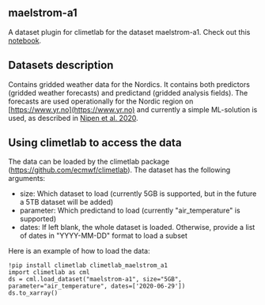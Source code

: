 ## maelstrom-a1

A dataset plugin for climetlab for the dataset maelstrom-a1. Check out this
[notebook](https://github.com/metno/maelstrom-a1/blob/main/notebooks/demo_a1.ipynb).

## Datasets description

Contains gridded weather data for the Nordics. It contains both predictors (gridded weather forecasts) and
predictand (gridded analysis fields). The forecasts are used operationally for the Nordic region on
[https://www.yr.no](https://www.yr.no) and currently a simple ML-solution is used, as described in
[Nipen et al. 2020](https://journals.ametsoc.org/view/journals/bams/101/1/bams-d-18-0237.1.xml).

## Using climetlab to access the data

The data can be loaded by the climetlab package (https://github.com/ecmwf/climetlab). The dataset has the
following arguments:
- size: Which dataset to load (currently 5GB is supported, but in the future a 5TB dataset will be added)
- parameter: Which predictand to load (currently "air_temperature" is supported)
- dates: If left blank, the whole dataset is loaded. Otherwise, provide a list of dates in "YYYY-MM-DD"
format to load a subset

Here is an example of how to load the data:
```
!pip install climetlab climetlab_maelstrom_a1
import climetlab as cml
ds = cml.load_dataset("maelstrom-a1", size="5GB", parameter="air_temperature", dates=['2020-06-29'])
ds.to_xarray()
```
